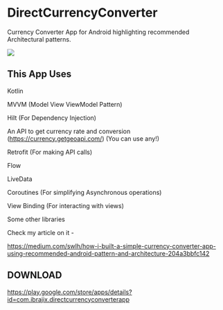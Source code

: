 # DirectCurrencyConverter
Currency Converter App for Android highlighting recommended Architectural patterns.


<img src="https://miro.medium.com/max/1400/1*VyerXSttKlWek9Kub8HoTA.png" > 

## This App Uses

Kotlin

MVVM (Model View ViewModel Pattern)

Hilt (For Dependency Injection)

An API to get currency rate and conversion (https://currency.getgeoapi.com/) (You can use any!)

Retrofit (For making API calls)

Flow

LiveData

Coroutines (For simplifying Asynchronous operations)

View Binding (For interacting with views)

Some other libraries

Check my article on it -

https://medium.com/swlh/how-i-built-a-simple-currency-converter-app-using-recommended-android-pattern-and-architecture-204a3bbfc142


## DOWNLOAD

https://play.google.com/store/apps/details?id=com.ibrajix.directcurrencyconverterapp
